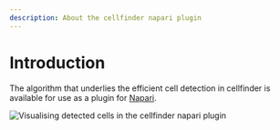 ```yaml
---
description: About the cellfinder napari plugin
---
```


# Introduction

The algorithm that underlies the efficient cell detection in cellfinder is available for use as a plugin for [Napari](https://napari.org/). 

![Visualising detected cells in the cellfinder napari plugin](../.gitbook/assets/napari-cellfinder.gif)


